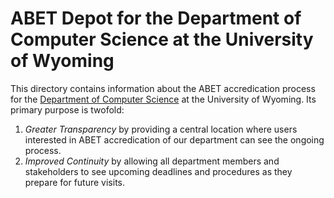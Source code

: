 # ABET Depot for the Department of Computer Science at the University of Wyoming

This directory contains information about the ABET accredication process for
the [Department of Computer Science](http://www.cs.uwyo.edu/) at the University of Wyoming. 
Its primary purpose is twofold:

1. *Greater Transparency* by providing a central location where users interested in 
   ABET accredication of our department can see the ongoing process.
2. *Improved Continuity* by allowing all department members and stakeholders to see
   upcoming deadlines and procedures as they prepare for future visits.


